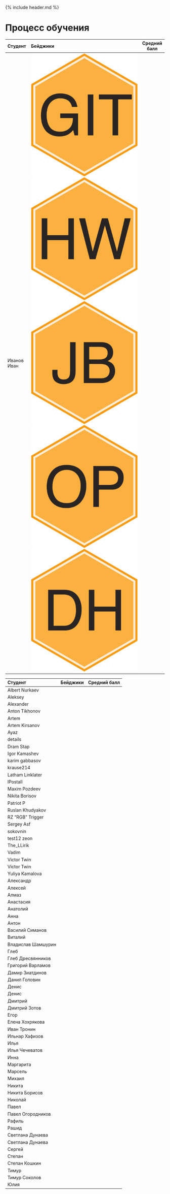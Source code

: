 {% include header.md %}

Процесс обучения
===

|       Студент      |  Бейджики  | Средний балл |
|:-------------------|:-----------|:------------:|
| Иванов Иван        |![](badges/git.png) ![](badges/hw.png) ![](badges/jb.png) ![](badges/oop.png) ![](badges/dh.png)|   |


|       Студент      |  Бейджики  | Средний балл |
|:-------------------|:-----------|:------------:|
| Albert Nurkaev     |            |   |
| Aleksey            |            |   |
| Alexander          |            |   |
| Anton Tikhonov     |            |   |
| Artem              |            |   |
| Artem Kirsanov     |            |   |
| Ayaz               |            |   |
| details            |            |   |
| Dram Stap          |            |   |
| Igor Kamashev      |            |   |
| karim gabbasov     |            |   |
| krause214          |            |   |
| Latham Linklater   |            |   |
| lPostall           |            |   |
| Maxim Pozdeev      |            |   |
| Nikita Borisov     |            |   |
| Patriot P          |            |   |
| Ruslan Khudyakov   |            |   |
| RZ “RGB” Trigger   |            |   |
| Sergey Asf         |            |   |
| sokovnin           |            |   |
| test12 zeon        |            |   |
| The\_LLirik        |            |   |
| Vadim              |            |   |
| Victor Twin        |            |   |
| Victor Twin        |            |   |
| Yuliya Kamalova    |            |   |
| Александр          |            |   |
| Алексей            |            |   |
| Алмаз              |            |   |
| Анастасия          |            |   |
| Анатолий           |            |   |
| Анна               |            |   |
| Антон              |            |   |
| Василий Симанов    |            |   |
| Виталий            |            |   |
| Владислав Шамшурин |            |   |
| Глеб               |            |   |
| Глеб Дресвянников  |            |   |
| Григорий Варламов  |            |   |
| Дамир Зиатдинов    |            |   |
| Данил Головин      |            |   |
| Денис              |            |   |
| Денис              |            |   |
| Дмитрий            |            |   |
| Дмитрий Зотов      |            |   |
| Егор               |            |   |
| Елена Хохрякова    |            |   |
| Иван Тронин        |            |   |
| Ильнар Хафизов     |            |   |
| Илья               |            |   |
| Илья Чечеватов     |            |   |
| Инна               |            |   |
| Маргарита          |            |   |
| Марсель            |            |   |
| Михаил             |            |   |
| Никита             |            |   |
| Никита Борисов     |            |   |
| Николай            |            |   |
| Павел              |            |   |
| Павел Огородников  |            |   |
| Рафиль             |            |   |
| Рашид              |            |   |
| Светлана Дунаева   |            |   |
| Светлана Дунаева   |            |   |
| Сергей             |            |   |
| Степан             |            |   |
| Степан Кошкин      |            |   |
| Тимур              |            |   |
| Тимур Соколов      |            |   |
| Юлия               |            |   |
